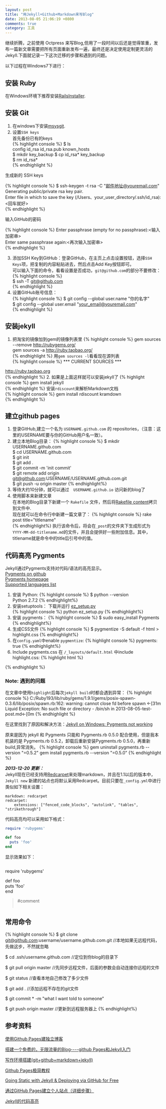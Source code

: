 ```yaml
---
layout: post  
title: "用Jekyll+Github+Markdown来写Blog"  
date: 2013-08-05 21:06:19 +0800
comments: true
category: 工具
---
```

继续折腾，之前使用 Octpress 来写Blog,但用了一段时间以后还是觉得笨重，发布一篇新文章需要把所有页面重新发布一遍，最终还是决定使用定制更灵活的Jekyll.下面就记录一下这次迁移的步骤和遇到的问题。

以下过程在Windows7下进行：
<!--more-->
## 安装 Ruby ##
在Windows环境下推荐安装[RailsInstaller](http://railsinstaller.org/).
## 安装 Git ##
1. 在windows下安装[msysgit](http://code.google.com/p/msysgit/downloads/list).
2. 设置`SSH keys`  
  首先备份已有的keys  
{% highlight console %} 
$ ls  
config  id_rsa  id_rsa.pub  known_hosts  
$ mkdir key_backup
$ cp id_rsa* key_backup  
$ rm id_rsa*  
{% endhighlight %}  

  生成新的 SSH keys  

{% highlight console %}
$ ssh-keygen -t rsa -C "邮件地址@youremail.com"    
Generating public/private rsa key pair.  
Enter file in which to save the key (/Users、your_user_directory/.ssh/id_rsa):<回车就好>  
{% endhighlight %}

输入GitHub的密码  

{% highlight console %}
Enter passphrase (empty for no passphrase):<输入加密串>  
Enter same passphrase again:<再次输入加密串>  
{% endhighlight %}

3. 添加SSH Key到GitHub：登录GitHub，在主页上点击设置按钮，选择`SSH Keys`项，把复制的内容粘贴进去，然后点击Add Key按钮即可。  
  可以输入下面的命令，看看设置是否成功，`git@github.com`的部分不要修改：
{% highlight console %}  
$ ssh -T git@github.com  
{% endhighlight %}
4. 设置GitHub账号信息：  
{% highlight console %}
$ git config --global user.name "你的名字"  
$ git config --global user.email "your_email@youremail.com"  
{% endhighlight %}
## 安装jekyll ##
1. 把淘宝的镜像加到gem的镜像列表里 
{% highlight console %} 
gem sources --remove http://rubygems.org/  
gem sources -a http://ruby.taobao.org/  
{% endhighlight %}
  用`gem sources -l`看看现在源列表  
{% highlight console %} 
*** CURRENT SOURCES ***

http://ruby.taobao.org   
{% endhighlight %} 
2. 如果是上面这样就可以安装jekyll了
{% highlight console %} 
gem install jekyll  
{% endhighlight %} 
  安装`rdiscount`来解析Markdown文档  
{% highlight console %}
gem install rdiscount kramdown  
{% endhighlight %} 
## 建立github pages ##
1. 登录GitHub,建立一个名为 `USERNAME.github.com` 的 repositories，（注意：这里的USERNAME要与你的GitHub用户名一致）。  
2. 建立本地Blog目录：
{% highlight console %}
$ mkdir USERNAME.github.com  
$ cd USERNAME.github.com  
$ git init  
$ git add .  
$ git commit -m 'init commit'  
$ git remote add origin git@github.com:USERNAME/USERNAME.github.com.git  
$ git push  -u origin master
{% endhighlight%}
3. 等待大约10分钟，就可以通过　`USERNAME.github.io` 访问新的blog了
4. 使用脚本来新建文章  
  在本地的Blog目录下新建一个 `Rakefile` 文件，然后将[Rakefile content](https://github.com/plusjade/jekyll-bootstrap/blob/master/Rakefile)拷贝到文件中.  
  现在就可以在命令行中新建一篇文章了： 
{% highlight console %} 
rake post title="titlename"  
{% endhighlight%}
  执行该命令后，将会在`_post`的文件夹下生成形式为`YYYY-MM-dd-titlename.md`的文件，并且会提供好一些附加信息。其中，titlename就是命令中的title后引号中的值。

## 代码高亮 Pygments ##
Jekyll通过Pygments支持对代码/语法的高亮显示。  
[Pygments on github](https://github.com/mojombo/jekyll/wiki/Liquid-Extensions)  
[Pygments homepage](http://pygments.org/)  
[Supported languages list](http://pygments.org/languages/)  
1. 安装 Python:
{% highlight console %}
$ python --version  
Python 2.7.2
{% endhighlight%}
2. 安装setuptools： 下载并运行 [ez_setup.py](https://bitbucket.org/pypa/setuptools/raw/bootstrap/ez_setup.py)  
{% highlight console %}
python ez_setup.py
{% endhighlight%}
3. 安装 pygments：
{% highlight console %}
$ sudo easy_install Pygments
{% endhighlight%}
4. 生成CSS文件
{% highlight console %}
$ pygmentize -S default -f html > highlight.css
{% endhighlight%}
5. 在`config.yaml`中enable `pygmentize`:
{% highlight console %}
pygments: true
{% endhighlight%}
6. Include pygments.css
在 `/_layouts/default.html` 中include highlight.css:
{% highlight html %}
<link rel="stylesheet" href="/highlight.css">
{% endhighlight %}

### **Note: 遇到的问题** ###
在文章中使用`highlight`后每次`jekyll build`时都会遇到异常：
{% highlight console %}
C:/Ruby193/lib/ruby/gems/1.9.1/gems/posix-spawn-0.3.6/lib/posix/spawn.rb:162: warning: cannot close fd before spawn
←[31m  Liquid Exception: No such file or directory - /bin/sh in 2013-08-05-test-post.md←[0m
{% endhighlight %}   

在这里找到了原因和解决方法：[Jekyll on Windows: Pygments not working](http://stackoverflow.com/questions/17364028/jekyll-on-windows-pygments-not-working)

原来是因为 jekyll 和 Pygments 只能和 Pygments.rb 0.5.0 配合使用，但是我本机装的是 Pygments.rb 0.5.2，卸载后重新安装Pygments.rb 0.5.0，再重新build,异常消失。
{% highlight console %}
gem uninstall pygments.rb --version "=0.5.2"
gem install pygments.rb --version "=0.5.0"
{% endhighlight %}

***2013-12-20 更新：***  
Jekyll现在已经支持用[Redcarpet](https://github.com/vmg/redcarpet)来处理markdown，并且在1.1以后的版本中， `Jekyll new` 新建的站点也将默认采用Redcarpet。目前只要在`_config.yml`中进行类似如下相关设置：  

	markdown: redcarpet
	redcarpet:
	    extensions: ["fenced_code_blocks", "autolink", "tables", "strikethrough"]

代码高亮均可以采用如下格式：  
``` ruby    
require 'rubygems'    

def foo    
  puts 'foo'    
end  
```  
  
显示效果如下：  
>``` ruby  
require 'rubygems'  
>
def foo  
  puts 'foo'  
end  
>
>#comment  
>```  

## 常用命令 ##
{% highlight console %}
$ git clone git@github.com:username/username.github.com.git //本地如果无远程代码，先做这步，不然就忽略

$ cd .ssh/username.github.com //定位到你blog的目录下

$ git pull origin master //先同步远程文件，后面的参数会自动连接你远程的文件

$ git status //查看本地自己修改了多少文件

$ git add . //添加远程不存在的git文件

$ git commit * -m "what I want told to someone"

$ git push origin master //更新到远程服务器上
{% endhighlight%}	

## 参考资料 ##
[使用Github Pages建独立博客](http://beiyuu.com/github-pages/#github)  

[搭建一个免费的，无限流量的Blog----github Pages和Jekyll入门](http://www.ruanyifeng.com/blog/2012/08/blogging_with_jekyll.html)  

[写作环境搭建(git+github+markdown+jekyll)](http://site.douban.com/196781/widget/notes/12161495/note/264946576/)  

[Github Pages极简教程](http://yanping.me/cn/blog/2012/03/18/github-pages-step-by-step/)  

[Going Static with Jekyll & Deploying via GitHub for Free](http://web-design-weekly.com/2013/03/04/going-static-with-jekyll-deploying-via-github-for-free/)  

[通过GitHub Pages建立个人站点（详细步骤）](http://www.cnblogs.com/purediy/archive/2013/03/07/2948892.html)  

[Jekyll的代码高亮](http://ztpala.com/2011/10/27/code-highlighting-jekyll/)
